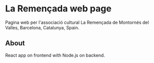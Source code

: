 # La Remençada web page
Pagina web per l'associació cultural La Remençada de Montornés del Valles, Barcelona, Catalunya, Spain.
## About
React app on frontend with Node.js on backend.
